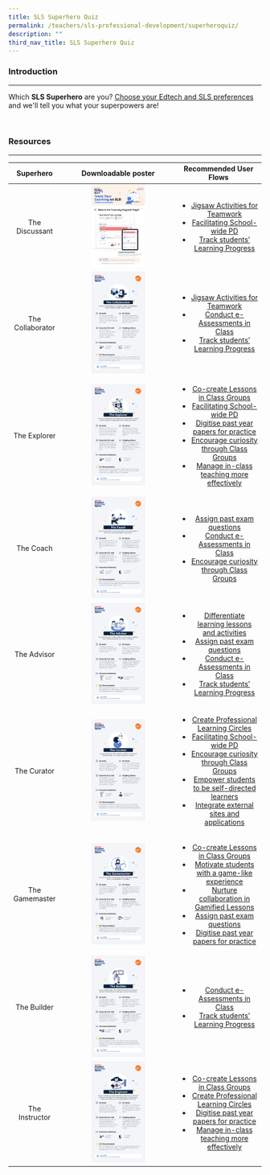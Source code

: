 ```yaml
---
title: SLS Superhero Quiz
permalink: /teachers/sls-professional-development/superheroquiz/
description: ""
third_nav_title: SLS Superhero Quiz
---
```

<h3>Introduction</h3>
<hr>
<p>Which <b>SLS Superhero</b> are you? <a target="_blank" href="https://www.opinionstage.com/api/v2/widgets/84312282-ddd9-4f07-9c36-b9a463720b98/iframe">Choose your Edtech and SLS preferences</a> and we'll tell you what your superpowers are!</p>
<br>

<h3>Resources</h3>
<hr>

<table class="sug-datatable basic">
<thead>
<tr>
<th style="text-align: center; vertical-align: middle;">Superhero</th>      
      <th style="text-align: center; vertical-align: middle;">Downloadable poster</th>
      <th style="text-align: center; vertical-align: middle;">Recommended User Flows</th>
    </tr>
  </thead>
  <tbody>
        <tr>
          <td style="text-align: center; vertical-align: middle;">     
          <p>The Discussant</p>
        </td>
          <td style="text-align: center; vertical-align: middle;">     
        <a target="_blank" href="/files/Marcomms/SLS%20Superhero%20Quiz/The%20Discussant.pdf"> <img width="50%" src="/images/2Teacher/Marcomms/R16%20(1_2)%20Students_Learning%20Progress.png"></a> <br>
            </td>
      <td style="text-align: center; vertical-align: middle;">  
        <ul>		
        <li><a target="_blank" href="/teachers/sls-superhero-quiz/jigsaw-activities-for-teamwork/">Jigsaw Activities for Teamwork</a>
        </li>
        <li><a target="_blank" href="../../teachers/teachingwithsls/Facilitating School-wide PD.html">Facilitating School-wide PD</a>
        </li>
        <li><a target="_blank" href="../../teachers/teachingwithsls/Track students’ Learning Progress.html">Track students’ Learning Progress</a>
        </li>
        </ul>
        </td>
    </tr>
    <tr>
      <td style="text-align: center; vertical-align: middle;">   
        <p>The Collaborator</p>
      </td>
      <td style="text-align: center; vertical-align: middle;">
        <a target="_blank" href="/files/Marcomms/SLS%20Superhero%20Quiz/The%20Collaborator.pdf"> <img width="50%" src="/images/2Teacher/Marcomms/SLS%20Superhero%20Quiz/The%20Collaborator.png"></a> <br>     
	</td>       
        <td style="text-align: center; vertical-align: middle;">  
          <ul>
            <li><a target="_blank" href="../../teachers/teachingwithsls/Jigsaw Activities for Teamwork.html">Jigsaw Activities for Teamwork</a>
            </li>
            <li><a target="_blank" href="../../teachers/teachingwithsls/Conduct e-Assessments in Class.html">Conduct e-Assessments in Class</a>
            </li>
            <li><a target="_blank" href="../../teachers/teachingwithsls/Track students’ Learning Progress.html">Track students’ Learning Progress</a>
            </li>
            </ul>
    </td>
      </tr>
    <tr>
      <td style="text-align: center; vertical-align: middle;">     
        <p>The Explorer</p>
      </td>
      <td style="text-align: center; vertical-align: middle;">
        <a target="_blank" href="/files/Marcomms/SLS%20Superhero%20Quiz/The%20Explorer.pdf"> <img width="50%" src="/images/2Teacher/Marcomms/SLS%20Superhero%20Quiz/The%20Explorer.png"></a> <br>      </td>        
        <td style="text-align: center; vertical-align: middle;">  
          <ul>
            <li><a target="_blank" href="../../teachers/teachingwithsls/Co-create Lessons in Class Groups.html">Co-create Lessons in Class Groups</a>
            </li>
            <li><a target="_blank" href="../../teachers/teachingwithsls/Facilitating School-wide PD.html">Facilitating School-wide PD</a>
            </li>
            <li><a target="_blank" href="../../teachers/teachingwithsls/Digitise past year papers for practice.html">Digitise past year papers for practice</a>
            </li>
            <li><a target="_blank" href="../../teachers/teachingwithsls/Encourage curiosity through Class Groups.html">Encourage curiosity through Class Groups</a>
            </li>
            <li><a target="_blank" href="../../teachers/teachingwithsls/Manage in-class teaching more effectively.html">Manage in-class teaching more effectively</a>
            </li>
            </ul>
    </td>
      </tr>
    <tr>
      <td style="text-align: center; vertical-align: middle;">
        <p>The Coach</p>
      </td>
      <td style="text-align: center; vertical-align: middle;">
        <a target="_blank" href="/files/Marcomms/SLS%20Superhero%20Quiz/The%20Coach.pdf"> <img width="50%" src="/images/2Teacher/Marcomms/SLS%20Superhero%20Quiz/The%20Coach.png"></a> <br>      
			</td>    
        <td style="text-align: center; vertical-align: middle;">  
          <ul>
            <li><a target="_blank" href="../../teachers/teachingwithsls/Assign past exam questions.html">Assign past exam questions </a>
            </li>
            <li><a target="_blank" href="../../teachers/teachingwithsls/Conduct e-Assessments in Class.html">Conduct e-Assessments in Class</a>
            </li>
            <li><a target="_blank" href="../../teachers/teachingwithsls/Encourage curiosity through Class Groups.html">Encourage curiosity through Class Groups</a>
            </li>
            </ul>
    </td>
      </tr>
    <tr>
      <td style="text-align: center; vertical-align: middle;">
        <p>The Advisor</p>
      </td>
      <td style="text-align: center; vertical-align: middle;">
        <a target="_blank" href="/files/Marcomms/SLS%20Superhero%20Quiz/The%20Advisor.pdf"> <img width="50%" src="/images/2Teacher/Marcomms/SLS%20Superhero%20Quiz/The%20Advisor.png"></a> <br>     
			</td>   
        <td style="text-align: center; vertical-align: middle;">  
          <ul>
            <li><a target="_blank" href="../../teachers/teachingwithsls/Differentiate learning lessons and activities.html">Differentiate learning lessons and activities</a>
            </li>
            <li><a target="_blank" href="../../teachers/teachingwithsls/Assign past exam questions.html">Assign past exam questions </a>
            </li>
            <li><a target="_blank" href="../../teachers/teachingwithsls/Conduct e-Assessments in Class.html">Conduct e-Assessments in Class</a>
            </li>
            <li><a target="_blank" href="../../teachers/teachingwithsls/Track students’ Learning Progress.html">Track students’ Learning Progress</a>
            </li>
            </ul>
      </td></tr>
    <tr>
      <td style="text-align: center; vertical-align: middle;">
        <p>The Curator</p>
      </td>
      <td style="text-align: center; vertical-align: middle;">
        <a target="_blank" href="/files/Marcomms/SLS%20Superhero%20Quiz/The%20Curator.pdf"> <img width="50%" src="/images/2Teacher/Marcomms/SLS%20Superhero%20Quiz/The%20Curator.png"></a> <br>      
</td>
			<td style="text-align: center; vertical-align: middle;">  
              <ul>
                <li><a target="_blank" href="../../teachers/teachingwithsls/Create Professional Learning Circles.html">Create Professional Learning Circles</a>
                </li>
                <li><a target="_blank" href="../../teachers/teachingwithsls/Facilitating School-wide PD.html">Facilitating School-wide PD</a>
                </li>
                <li><a target="_blank" href="../../teachers/teachingwithsls/Encourage curiosity through Class Groups.html">Encourage curiosity through Class Groups</a>
                </li>
                <li><a target="_blank" href="../../teachers/teachingwithsls/Empower students to be self-directed learners.html">Empower students to be self-directed learners</a>
                </li>
                <li><a target="_blank" href="../../teachers/teachingwithsls/Integrate external sites and applications.html">Integrate external sites and applications</a>
                </li>
                </ul>
        </td>
        </tr>
    <tr>
      <td style="text-align: center; vertical-align: middle;">
        <p>The Gamemaster</p>
      </td>
      <td style="text-align: center; vertical-align: middle;">
        <a target="_blank" href="/files/Marcomms/SLS%20Superhero%20Quiz/The%20Gamemaster.pdf"> <img width="50%" src="/images/2Teacher/Marcomms/SLS%20Superhero%20Quiz/The%20Gamemaster.png"></a> <br>
      </td>
      <td style="text-align: center; vertical-align: middle;">  
        <ul>
          <li><a target="_blank" href="../../teachers/teachingwithsls/Co-create Lessons in Class Groups.html">Co-create Lessons in Class Groups</a>
          </li>
          <li><a target="_blank" href="../../teachers/teachingwithsls/Motivate students with a game-like experience.html">Motivate students with a game-like experience</a>
          </li>
          <li><a target="_blank" href="../../teachers/teachingwithsls/Nurture collaboration in Gamified Lessons.html">Nurture collaboration in Gamified Lessons</a>
          </li>
          <li><a target="_blank" href="../../teachers/teachingwithsls/Assign past exam questions.html">Assign past exam questions</a>
          </li>
          <li><a target="_blank" href="../../teachers/teachingwithsls/Digitise past year papers for practice.html">Digitise past year papers for practice</a>
          </li>
          </ul>
  </td>
    </tr>
    <tr>
      <td style="text-align: center; vertical-align: middle;">
        <p>The Builder</p>
      </td>
      <td style="text-align: center; vertical-align: middle;">
        <a target="_blank" href="/files/Marcomms/SLS%20Superhero%20Quiz/The%20Builder.pdf"> <img width="50%" src="/images/2Teacher/Marcomms/SLS%20Superhero%20Quiz/The%20Builder.png"></a> <br>
      </td>
      <td style="text-align: center; vertical-align: middle;">  
        <ul>
          <li><a target="_blank" href="../../teachers/teachingwithsls/Conduct e-Assessments in Class.html">Conduct e-Assessments in Class</a>
          </li>
          <li><a target="_blank" href="../../teachers/teachingwithsls/Track students’ Learning Progress.html">Track students’ Learning Progress</a>
          </li>
          </ul>
  </td>
    </tr>
    <tr>
      <td style="text-align: center; vertical-align: middle;">
        <p>The Instructor</p>
      </td>
      <td style="text-align: center; vertical-align: middle;">
        <a target="_blank" href="/files/Marcomms/SLS%20Superhero%20Quiz/The%20Instructor.pdf"> <img width="50%" src="/images/2Teacher/Marcomms/SLS%20Superhero%20Quiz/The%20Instructor.png"></a> <br>
      </td>
      <td style="text-align: center; vertical-align: middle;">  
        <ul>
          <li><a target="_blank" href="../../teachers/teachingwithsls/Co-create Lessons in Class Groups.html">Co-create Lessons in Class Groups</a>
          </li>
          <li><a target="_blank" href="../../teachers/teachingwithsls/Create Professional Learning Circles.html">Create Professional Learning Circles</a>
          </li>
          <li><a target="_blank" href="../../teachers/teachingwithsls/Digitise past year papers for practice.html">Digitise past year papers for practice</a>
          </li>
          <li><a target="_blank" href="../../teachers/teachingwithsls/Manage in-class teaching more effectively.html">Manage in-class teaching more effectively</a>
          </li>
          </ul>
  </td>
    </tr>
</tbody>
</table>